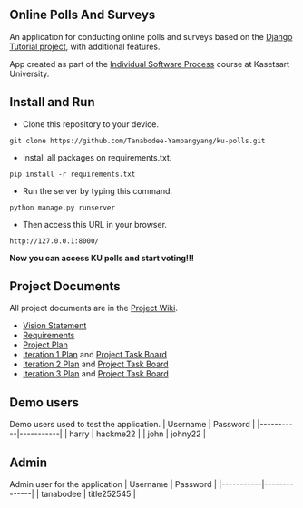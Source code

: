 ## Online Polls And Surveys

An application for conducting online polls and surveys based
on the [Django Tutorial project][django-tutorial], with
additional features.

App created as part of the [Individual Software Process](
https://cpske.github.io/ISP) course at Kasetsart University.

## Install and Run

* Clone this repository to your device.
``` 
git clone https://github.com/Tanabodee-Yambangyang/ku-polls.git
```
* Install all packages on requirements.txt.
``` 
pip install -r requirements.txt
``` 
* Run the server by typing this command.
``` 
python manage.py runserver
``` 
* Then access this URL in your browser.
``` 
http://127.0.0.1:8000/
``` 

**Now you can access KU polls and start voting!!!**

## Project Documents

All project documents are in the [Project Wiki](../../wiki/Home).

- [Vision Statement](../../wiki/Vision%20Statement)
- [Requirements](../../wiki/Requirements)
- [Project Plan](../../wiki/Development%20Plan)
- [Iteration 1 Plan](../../wiki/Iteration%201%20Plan) and [Project Task Board](https://github.com/users/Tanabodee-Yambangyang/projects/4/views/2?filterQuery=iteration%3A%22Iteration+1%22)
- [Iteration 2 Plan](https://github.com/Tanabodee-Yambangyang/ku-polls/wiki/Iteration-2-Plan) and [Project Task Board](https://github.com/users/Tanabodee-Yambangyang/projects/4/views/3)
- [Iteration 3 Plan](https://github.com/Tanabodee-Yambangyang/ku-polls/wiki/Iteration-3-Plan) and [Project Task Board](https://github.com/users/Tanabodee-Yambangyang/projects/4/views/4)

[django-tutorial]: https://www.djangoproject.com/

## Demo users 

Demo users used to test the application.
| Username  | Password  |
|-----------|-----------|
|   harry   | hackme22  |
|   john    | johny22   |

## Admin

Admin user for the application
| Username  |   Password   |
|-----------|--------------|
| tanabodee |  title252545 |
